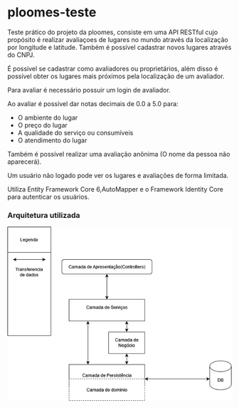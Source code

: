 # ploomes-teste

Teste prático do projeto da ploomes, consiste em uma API RESTful cujo propósito é realizar avaliaçoes de lugares no mundo através da localização por longitude e latitude.
Também é possível cadastrar novos lugares através do CNPJ.

É possivel se cadastrar como avaliadores ou proprietários, além disso é possível obter os lugares mais próximos pela localização de um avaliador.

Para avaliar é necessário possuir um login de avaliador.

Ao avaliar é possível dar notas decimais de 0.0 a 5.0 para:

- O ambiente do lugar
- O preço do lugar
- A qualidade do serviço ou consumíveis
- O atendimento do lugar

Também é possível realizar uma avaliação anônima (O nome da pessoa não aparecerá).

Um usuário não logado pode ver os lugares e avaliações de forma limitada.



Utiliza Entity Framework Core 6,AutoMapper e o Framework Identity Core para autenticar os usuários.

### Arquitetura utilizada

 ![](Resources/Arquitetura.png)

